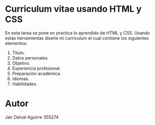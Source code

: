 # Curriculum vitae usando HTML y CSS
En esta tarea se pone en practica lo aprendido de HTML y CSS. Usando estas herramientas diseñe mi curriculum el cual contiene los siguientes elementos:
1. Titulo.
2. Datos personales.
3. Objetivo.
4. Experiencia profesional.
5. Preparación académica.
6. Idiomas.
7. Habilidades.

# Autor
Jair Delval Aguirre 355274
